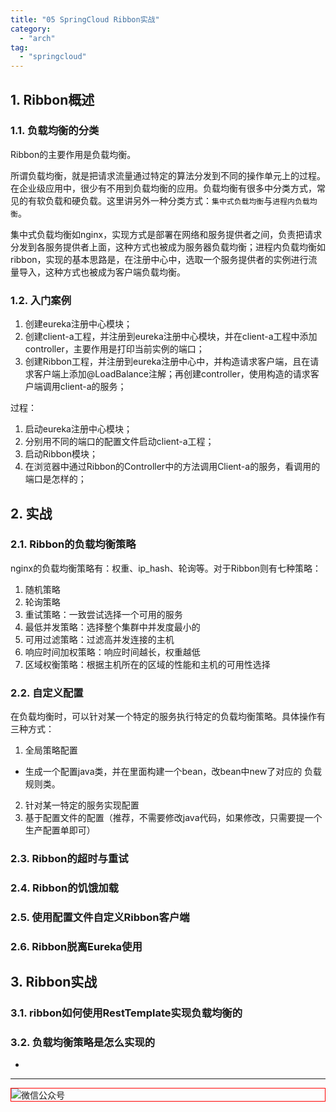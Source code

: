 ```yaml
---
title: "05 SpringCloud Ribbon实战"
category:
  - "arch"
tag:
  - "springcloud"
---
```



## 1. Ribbon概述

### 1.1. 负载均衡的分类

Ribbon的主要作用是负载均衡。

所谓负载均衡，就是把请求流量通过特定的算法分发到不同的操作单元上的过程。在企业级应用中，很少有不用到负载均衡的应用。负载均衡有很多中分类方式，常见的有软负载和硬负载。这里讲另外一种分类方式：`集中式负载均衡`与`进程内负载均衡`。

集中式负载均衡如nginx，实现方式是部署在网络和服务提供者之间，负责把请求分发到各服务提供者上面，这种方式也被成为服务器负载均衡；进程内负载均衡如ribbon，实现的基本思路是，在注册中心中，选取一个服务提供者的实例进行流量导入，这种方式也被成为客户端负载均衡。

### 1.2. 入门案例

1. 创建eureka注册中心模块；
2. 创建client-a工程，并注册到eureka注册中心模块，并在client-a工程中添加controller，主要作用是打印当前实例的端口；
3. 创建Ribbon工程，并注册到eureka注册中心中，并构造请求客户端，且在请求客户端上添加@LoadBalance注解；再创建controller，使用构造的请求客户端调用client-a的服务；

过程：

1. 启动eureka注册中心模块；
2. 分别用不同的端口的配置文件启动client-a工程；
3. 启动Ribbon模块；
4. 在浏览器中通过Ribbon的Controller中的方法调用Client-a的服务，看调用的端口是怎样的；


## 2. 实战

### 2.1. Ribbon的负载均衡策略

nginx的负载均衡策略有：权重、ip_hash、轮询等。对于Ribbon则有七种策略：
1. 随机策略
2. 轮询策略
3. 重试策略：一致尝试选择一个可用的服务
4. 最低并发策略：选择整个集群中并发度最小的
5. 可用过滤策略：过滤高并发连接的主机
6. 响应时间加权策略：响应时间越长，权重越低
7. 区域权衡策略：根据主机所在的区域的性能和主机的可用性选择


### 2.2. 自定义配置

在负载均衡时，可以针对某一个特定的服务执行特定的负载均衡策略。具体操作有三种方式：
1. 全局策略配置
  - 生成一个配置java类，并在里面构建一个bean，改bean中new了对应的 负载规则类。
2. 针对某一特定的服务实现配置
3. 基于配置文件的配置（推荐，不需要修改java代码，如果修改，只需要提一个生产配置单即可）

### 2.3. Ribbon的超时与重试

### 2.4. Ribbon的饥饿加载

### 2.5. 使用配置文件自定义Ribbon客户端

### 2.6. Ribbon脱离Eureka使用

## 3. Ribbon实战

### 3.1. ribbon如何使用RestTemplate实现负载均衡的

### 3.2. 负载均衡策略是怎么实现的









-
---

<img style="border:1px red solid; display:block; margin:0 auto;" :src="$withBase('/qrcode.jpg')" alt="微信公众号" />

